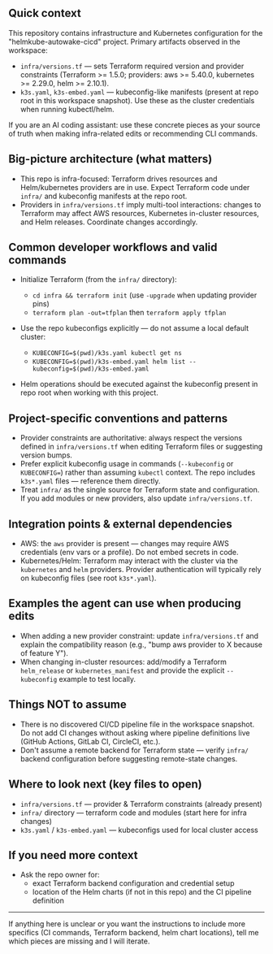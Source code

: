 ## Quick context

This repository contains infrastructure and Kubernetes configuration for the "helmkube-autowake-cicd" project. Primary artifacts observed in the workspace:

- `infra/versions.tf` — sets Terraform required version and provider constraints (Terraform >= 1.5.0; providers: aws >= 5.40.0, kubernetes >= 2.29.0, helm >= 2.10.1).
- `k3s.yaml`, `k3s-embed.yaml` — kubeconfig-like manifests (present at repo root in this workspace snapshot). Use these as the cluster credentials when running kubectl/helm.

If you are an AI coding assistant: use these concrete pieces as your source of truth when making infra-related edits or recommending CLI commands.

## Big-picture architecture (what matters)

- This repo is infra-focused: Terraform drives resources and Helm/kubernetes providers are in use. Expect Terraform code under `infra/` and kubeconfig manifests at the repo root.
- Providers in `infra/versions.tf` imply multi-tool interactions: changes to Terraform may affect AWS resources, Kubernetes in-cluster resources, and Helm releases. Coordinate changes accordingly.

## Common developer workflows and valid commands

- Initialize Terraform (from the `infra/` directory):

  - `cd infra && terraform init` (use `-upgrade` when updating provider pins)
  - `terraform plan -out=tfplan` then `terraform apply tfplan`

- Use the repo kubeconfigs explicitly — do not assume a local default cluster:

  - `KUBECONFIG=$(pwd)/k3s.yaml kubectl get ns`
  - `KUBECONFIG=$(pwd)/k3s-embed.yaml helm list --kubeconfig=$(pwd)/k3s-embed.yaml`

- Helm operations should be executed against the kubeconfig present in repo root when working with this project.

## Project-specific conventions and patterns

- Provider constraints are authoritative: always respect the versions defined in `infra/versions.tf` when editing Terraform files or suggesting version bumps.
- Prefer explicit kubeconfig usage in commands (`--kubeconfig` or `KUBECONFIG=`) rather than assuming `kubectl` context. The repo includes `k3s*.yaml` files — reference them directly.
- Treat `infra/` as the single source for Terraform state and configuration. If you add modules or new providers, also update `infra/versions.tf`.

## Integration points & external dependencies

- AWS: the `aws` provider is present — changes may require AWS credentials (env vars or a profile). Do not embed secrets in code.
- Kubernetes/Helm: Terraform may interact with the cluster via the `kubernetes` and `helm` providers. Provider authentication will typically rely on kubeconfig files (see root `k3s*.yaml`).

## Examples the agent can use when producing edits

- When adding a new provider constraint: update `infra/versions.tf` and explain the compatibility reason (e.g., "bump aws provider to X because of feature Y").
- When changing in-cluster resources: add/modify a Terraform `helm_release` or `kubernetes_manifest` and provide the explicit `--kubeconfig` example to test locally.

## Things NOT to assume

- There is no discovered CI/CD pipeline file in the workspace snapshot. Do not add CI changes without asking where pipeline definitions live (GitHub Actions, GitLab CI, CircleCI, etc.).
- Don't assume a remote backend for Terraform state — verify `infra/` backend configuration before suggesting remote-state changes.

## Where to look next (key files to open)

- `infra/versions.tf` — provider & Terraform constraints (already present)
- `infra/` directory — terraform code and modules (start here for infra changes)
- `k3s.yaml` / `k3s-embed.yaml` — kubeconfigs used for local cluster access

## If you need more context

- Ask the repo owner for:
  - exact Terraform backend configuration and credential setup
  - location of the Helm charts (if not in this repo) and the CI pipeline definition

---
If anything here is unclear or you want the instructions to include more specifics (CI commands, Terraform backend, helm chart locations), tell me which pieces are missing and I will iterate.
